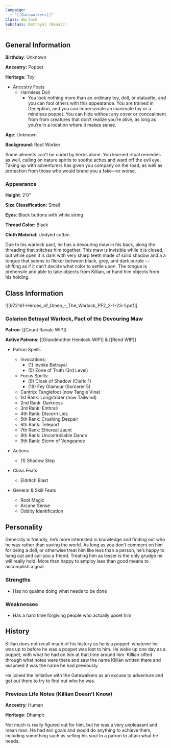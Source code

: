 ```yaml
---
Campaign:
  - "[[Gatewalkers]]"
Class: Warlock
Subclass: Betrayal (Ranalc)
---
```

## General Information

**Birthday**: Unknown

**Ancestry:** Poppet

**Heritage:** Toy

- Ancestry Feats
    - Harmless Doll
        - You look nothing more than an ordinary toy, doll, or statuette, and you can fool others with this appearance. You are trained in Deception, and you can Impersonate an inanimate toy or a mindless poppet. You can hide without any cover or concealment from from creatures that don’t realize you’re alive, as long as you’re in a location where it makes sense.

**Age**: Unknown

**Background**: Root Worker

Some ailments can’t be cured by herbs alone. You learned ritual remedies as well, calling on nature spirits to soothe aches and ward off the evil eye. Taking up with adventurers has given you company on the road, as well as protection from those who would brand you a fake—or worse.

### Appearance

**Height**: 2’0”

**Size Classification:** Small

**Eyes**: Black buttons with white string

**Thread Color:** Black

**Cloth Material**: Undyed cotton

Due to his warlock pact, he has a devouring maw in his back, along the threading that stitches him together. This maw is invisible while it is closed, but while open it is dark with very sharp teeth made of solid shadow and a a tongue that seems to flicker between black, grey, and dark purple — shifting as if it can’t decide what color to settle upon. The tongue is prehensile and able to take objects from Killian, or hand him objects from his holding.

## Class Information

![[972161-Heroes_of_Omen_-_The_Warlock_PF2_2-1-23-1.pdf]]

### Golarion Betrayal Warlock, Pact of the Devouring Maw

**Patron**: [[Count Ranalc WIP]]

**Active Patrons**: [[Grandmother Hemlock WIP]] & [[Rend WIP]]

- Patron Spells
    - Invocations:
        - (1) Invoke Betrayal
        - (5) Zone of Truth (3rd Level)
    - Focus Spells:
        - (9) Cloak of Shadow (Cleric 1)
        - (19) Fey Glamour (Sorcerer 5)
    - Cantrip: Tanglefoot (now Tangle Vine)
    - 1st Rank: Longstrider (now Tailwind)
    - 2nd Rank: Darkness
    - 3rd Rank: Enthrall
    - 4th Rank: Discern Lies
    - 5th Rank: Crushing Despair
    - 6th Rank: Teleport
    - 7th Rank: Ethereal Jaunt
    - 8th Rank: Uncontrollable Dance
    - 9th Rank: Storm of Vengeance
- Actions
    - (1) Shadow Step

- Class Feats
    - Eldritch Blast
- General & Skill Feats
    - Root Magic
    - Arcane Sense
    - Oddity Identification

## Personality

Generally is friendly, he’s more interested in knowledge and finding out who he was rather than saving the world. As long as you don’t comment on him for being a doll, or otherwise treat him like less than a person, he’s happy to hang out and call you a friend. Treating him as lesser is the only grudge he will really hold. More than happy to employ less than good means to accomplish a goal.

### Strengths

- Has no qualms doing what needs to be done

### Weaknesses

- Has a hard time forgiving people who actually upset him

## History

Killian does not recall much of his history as he is a poppet: whatever he was up to before he was a poppet was lost to him. He woke up one day as a poppet, with what he had on him at that time around him. Killian sifted through what notes were there and saw the name Killian written there and assumed it was the name he had previously.

He joined the initiative with the Gatewalkers as an excuse to adventure and get out there to try to find out who he was.

### Previous Life Notes (Killian Doesn’t Know)

**Ancestry**: Human

**Heritage**: Dhampir

Not much is really figured out for him, but he was a very unpleasant and mean man. He had evil goals and would do anything to achieve them, including something such as selling his soul to a patron to attain what he needs.